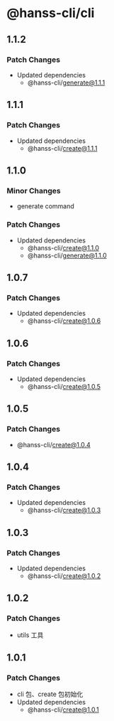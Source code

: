 # @hanss-cli/cli

## 1.1.2

### Patch Changes

- Updated dependencies
  - @hanss-cli/generate@1.1.1

## 1.1.1

### Patch Changes

- Updated dependencies
  - @hanss-cli/create@1.1.1

## 1.1.0

### Minor Changes

- generate command

### Patch Changes

- Updated dependencies
  - @hanss-cli/create@1.1.0
  - @hanss-cli/generate@1.1.0

## 1.0.7

### Patch Changes

- Updated dependencies
  - @hanss-cli/create@1.0.6

## 1.0.6

### Patch Changes

- Updated dependencies
  - @hanss-cli/create@1.0.5

## 1.0.5

### Patch Changes

- @hanss-cli/create@1.0.4

## 1.0.4

### Patch Changes

- Updated dependencies
  - @hanss-cli/create@1.0.3

## 1.0.3

### Patch Changes

- Updated dependencies
  - @hanss-cli/create@1.0.2

## 1.0.2

### Patch Changes

- utils 工具

## 1.0.1

### Patch Changes

- cli 包、create 包初始化
- Updated dependencies
  - @hanss-cli/create@1.0.1
